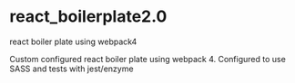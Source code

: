 # react_boilerplate2.0
react boiler plate using webpack4

Custom configured react boiler plate using webpack 4. Configured to use SASS and tests with jest/enzyme
